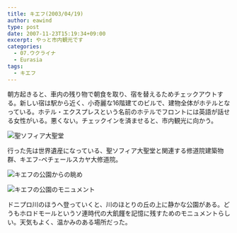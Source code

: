 ```yaml
---
title: キエフ(2003/04/19)
author: eawind
type: post
date: 2007-11-23T15:19:34+09:00
excerpt: やっと市内観光です
categories:
  - 07.ウクライナ
  - Eurasia
tags:
  - キエフ
---
```

朝方起きると、車内の残り物で朝食を取り、宿を替えるためチェックアウトする。新しい宿は駅から近く、小奇麗な16階建てのビルで、建物全体がホテルとなっている。ホテル・エクスプレスという名前のホテルでフロントには英語が話せる女性がいる。悪くない。チェックインを済ませると、市内観光に向かう。

![聖ソフィア大聖堂](/img/2007/11/200304191632241.jpg)

行った先は世界遺産になっている、聖ソフィア大聖堂と関連する修道院建築物群、キエフ-ペチェールスカヤ大修道院。

![キエフの公園からの眺め](/img/2007/11/200304191822321.jpg)

![キエフの公園のモニュメント](/img/2007/11/200304191822501.jpg)

ドニプロ川のほうへ登っていくと、川のほとりの丘の上に静かな公園がある。どうもホロドモールというソ連時代の大飢饉を記憶に残すためのモニュメントらしい。天気もよく、温かみのある場所だった。
